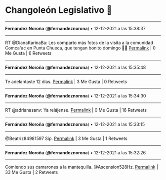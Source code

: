 # Changoleón Legislativo 🙈
*****
**Fernández Noroña** (**@fernandeznorona**) • 12-12-2021 a las 15:38:37
*****
RT @DianaKarinaBa: Les comparto más fotos de la visita a la comunidad Comca'ac en Punta Chueca, que tengan bonito domingo ✌🏽
[Permalink](https://twitter.com/fernandeznorona/status/1470176294428160004) | 0 Me Gusta | 6 Retweets
*****
**Fernández Noroña** (**@fernandeznorona**) • 12-12-2021 a las 15:35:48
*****
Te adelantaste 12 días.
[Permalink](https://twitter.com/fernandeznorona/status/1470175584710021135) | 3 Me Gusta | 0 Retweets
*****
**Fernández Noroña** (**@fernandeznorona**) • 12-12-2021 a las 15:34:30
*****
RT @adrianasanv: Ya relájense.
[Permalink](https://twitter.com/fernandeznorona/status/1470175256992272385) | 0 Me Gusta | 16 Retweets
*****
**Fernández Noroña** (**@fernandeznorona**) • 12-12-2021 a las 15:33:15
*****
@Beatriz84981597 Sip.
[Permalink](https://twitter.com/fernandeznorona/status/1470174942021005316) | 3 Me Gusta | 1 Retweets
*****
**Fernández Noroña** (**@fernandeznorona**) • 12-12-2021 a las 15:32:26
*****
Comiendo sus camarones a la mantequilla. ⁦@Ascension528Hz⁩.
[Permalink](https://twitter.com/fernandeznorona/status/1470174736802107399) | 33 Me Gusta | 2 Retweets